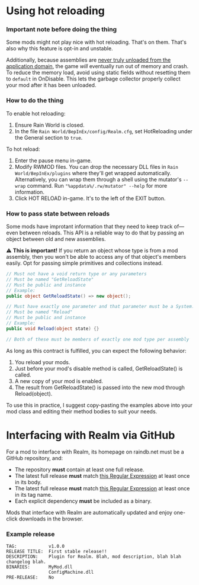 # Using hot reloading

### Important note before doing the thing
Some mods might not play nice with hot reloading. That's on them. That's also why this feature is opt-in and unstable.

Additionally, because assemblies are [never truly unloaded from the application domain](https://docs.microsoft.com/en-us/dotnet/api/system.appdomain?view=net-5.0#remarks), the game *will* eventually run out of memory and crash. To reduce the memory load, avoid using static fields without resetting them to `default` in OnDisable. This lets the garbage collector properly collect your mod after it has been unloaded.

### How to do the thing
To enable hot reloading:
1. Ensure Rain World is closed.
2. In the file `Rain World/BepInEx/config/Realm.cfg`, set HotReloading under the General section to `true`.

To hot reload:
1. Enter the pause menu in-game.
2. Modify RWMOD files. You can drop the necessary DLL files in `Rain World/BepInEx/plugins` where they'll get wrapped automatically. Alternatively, you can wrap them through a shell using the mutator's `--wrap` command. Run `"%appdata%/.rw/mutator" --help` for more information.
3. Click HOT RELOAD in-game. It's to the left of the EXIT button.

### How to pass state between reloads
Some mods have improtant information that they need to keep track of—even between reloads. This API is a reliable way to do that by passing an object between old and new assemblies.

⚠ **This is important!** If you return an object whose type is from a mod assembly, then you won't be able to access any of that object's members easily. Opt for passing simple primitives and collections instead.

```cs
// Must not have a void return type or any parameters
// Must be named "GetReloadState"
// Must be public and instance
// Example:
public object GetReloadState() => new object();

// Must have exactly one parameter and that parameter must be a System.Object
// Must be named "Reload"
// Must be public and instance
// Example:
public void Reload(object state) {}

// Both of these must be members of exactly one mod type per assembly
```

As long as this contract is fulfilled, you can expect the following behavior:
1. You reload your mods.
2. Just before your mod's disable method is called, GetReloadState() is called.
3. A new copy of your mod is enabled.
4. The result from GetReloadState() is passed into the new mod through Reload(object).

To use this in practice, I suggest copy-pasting the examples above into your mod class and editing their method bodies to suit your needs.

# Interfacing with Realm via GitHub
For a mod to interface with Realm, its homepage on raindb.net must be a GitHub repository, and:
- The repository **must** contain at least one full release.
- The latest full release **must** match [this Regular Expression](https://regexr.com/66e7q) at least once in its body.
- The latest full release **must** match [this Regular Expression](https://regexr.com/66jb1) at least once in its tag name.
- Each explicit dependency **must** be included as a binary.

Mods that interface with Realm are automatically updated and enjoy one-click downloads in the browser.

### Example release
```
TAG:            v1.0.0
RELEASE TITLE:  First stable release!!
DESCRIPTION:    Plugin for Realm. Blah, mod description, blah blah changelog blah.
BINARIES:       MyMod.dll
                ConfigMachine.dll
PRE-RELEASE:    No
```
